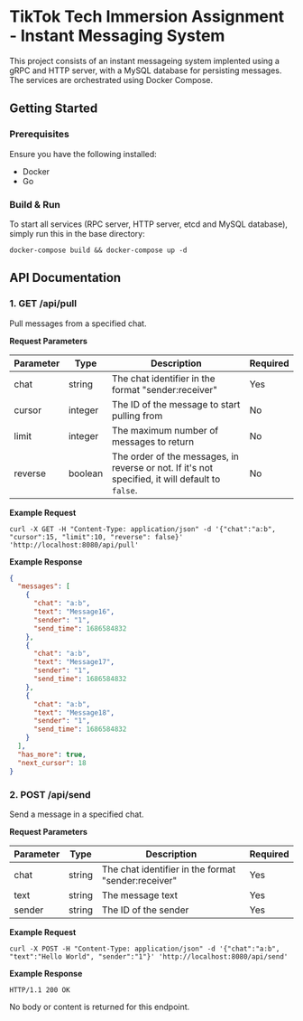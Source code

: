 # TikTok Tech Immersion Assignment - Instant Messaging System

This project consists of an instant messageing system implented using a gRPC and HTTP server, with a MySQL database for persisting messages. The services are orchestrated using Docker Compose.

## Getting Started

### Prerequisites

Ensure you have the following installed:

- Docker
- Go

### Build & Run
To start all services (RPC server, HTTP server, etcd and MySQL database), simply run this in the base directory:

```shell
docker-compose build && docker-compose up -d
```

## API Documentation

### 1. GET /api/pull

Pull messages from a specified chat.

**Request Parameters**

| Parameter | Type    | Description                                                                                      | Required |
|-----------|---------|--------------------------------------------------------------------------------------------------|----------|
| chat      | string  | The chat identifier in the format "sender:receiver"                                              | Yes      |
| cursor    | integer | The ID of the message to start pulling from                                                      | No       |
| limit     | integer | The maximum number of messages to return                                                         | No       |
| reverse   | boolean | The order of the messages, in reverse or not. If it's not specified, it will default to `false`. | No       |

**Example Request**

```shell
curl -X GET -H "Content-Type: application/json" -d '{"chat":"a:b", "cursor":15, "limit":10, "reverse": false}' 'http://localhost:8080/api/pull'
```

**Example Response**

```json
{
  "messages": [
    {
      "chat": "a:b",
      "text": "Message16",
      "sender": "1",
      "send_time": 1686584832
    },
    {
      "chat": "a:b",
      "text": "Message17",
      "sender": "1",
      "send_time": 1686584832
    },
    {
      "chat": "a:b",
      "text": "Message18",
      "sender": "1",
      "send_time": 1686584832
    }
  ],
  "has_more": true,
  "next_cursor": 18
}
```

### 2. POST /api/send

Send a message in a specified chat.

**Request Parameters**

| Parameter | Type   | Description                                         | Required |
|-----------|--------|-----------------------------------------------------|----------|
| chat      | string | The chat identifier in the format "sender:receiver" | Yes      |
| text      | string | The message text                                    | Yes      |
| sender    | string | The ID of the sender                                | Yes      |

**Example Request**

```shell
curl -X POST -H "Content-Type: application/json" -d '{"chat":"a:b", "text":"Hello World", "sender":"1"}' 'http://localhost:8080/api/send'
```

**Example Response**

```http
HTTP/1.1 200 OK
```

No body or content is returned for this endpoint.